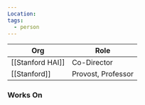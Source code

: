 ```yaml
---
Location: 
tags:
  - person
---
```

| Org              | Role        |
| ---------------- | ----------- |
| [[Stanford HAI]] | Co-Director |
| [[Stanford]]                 |         Provost, Professor    |

### Works On


